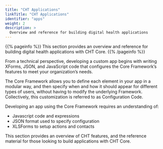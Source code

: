 ```yaml
---
title: "CHT Applications"
linkTitle: "CHT Applications"
identifier: "apps"
weight: 2
description: >
  Overview and reference for building digital health applications
---
```


{{% pageinfo %}}
This section provides an overview and reference for building digital health applications with CHT Core.
{{% /pageinfo %}}

From a technical perspective, developing a custom app begins with writing XForms, JSON, and JavaScript code that configures the Core Framework’s features to meet your organization’s needs. 

The Core Framework allows you to define each element in your app in a modular way, and then specify when and how it should appear for different types of users, without having to modify the underlying Framework. Collectively, this customization is referred to as Configuration Code.

Developing an app using the Core Framework requires an understanding of:
- Javascript code and expressions
- JSON format used to specify configuration
- XLSForms to setup actions and contacts

This section provides an overview of CHT features, and the reference material for those looking to build applications with CHT Core.
